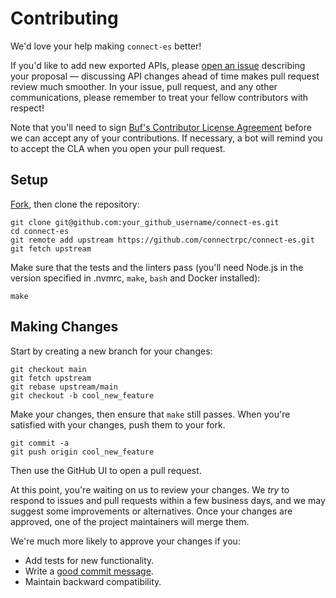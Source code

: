 # Contributing

We'd love your help making `connect-es` better!

If you'd like to add new exported APIs, please [open an issue][open-issue]
describing your proposal &mdash; discussing API changes ahead of time makes
pull request review much smoother. In your issue, pull request, and any other
communications, please remember to treat your fellow contributors with
respect!

Note that you'll need to sign [Buf's Contributor License Agreement][cla]
before we can accept any of your contributions. If necessary, a bot will remind
you to accept the CLA when you open your pull request.

## Setup

[Fork][fork], then clone the repository:

```
git clone git@github.com:your_github_username/connect-es.git
cd connect-es
git remote add upstream https://github.com/connectrpc/connect-es.git
git fetch upstream
```

Make sure that the tests and the linters pass (you'll need Node.js in the 
version specified in .nvmrc, `make`, `bash` and Docker installed):

```
make
```

## Making Changes

Start by creating a new branch for your changes:

```
git checkout main
git fetch upstream
git rebase upstream/main
git checkout -b cool_new_feature
```

Make your changes, then ensure that `make` still passes.
When you're satisfied with your changes, push them to your fork.

```
git commit -a
git push origin cool_new_feature
```

Then use the GitHub UI to open a pull request.

At this point, you're waiting on us to review your changes. We *try* to respond
to issues and pull requests within a few business days, and we may suggest some
improvements or alternatives. Once your changes are approved, one of the
project maintainers will merge them.

We're much more likely to approve your changes if you:

* Add tests for new functionality.
* Write a [good commit message][commit-message].
* Maintain backward compatibility.

[fork]: https://github.com/connectrpc/connect-es/fork
[open-issue]: https://github.com/connectrpc/connect-es/issues/new
[cla]: https://cla-assistant.io/connectrpc/connect-es
[commit-message]: http://tbaggery.com/2008/04/19/a-note-about-git-commit-messages.html
